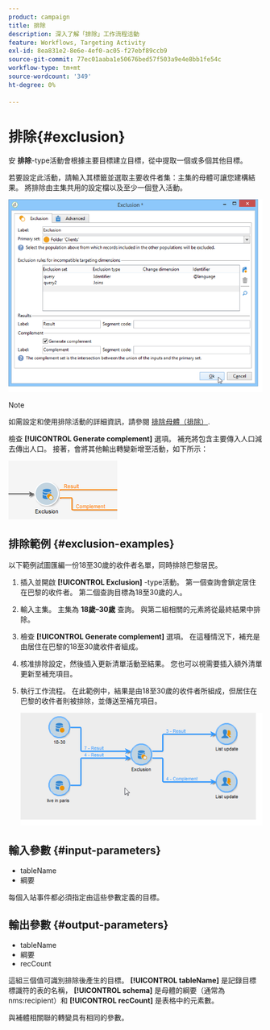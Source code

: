 ```yaml
---
product: campaign
title: 排除
description: 深入了解「排除」工作流程活動
feature: Workflows, Targeting Activity
exl-id: 8ea831e2-8e6e-4ef0-ac05-f27ebf89ccb9
source-git-commit: 77ec01aaba1e50676bed57f503a9e4e8bb1fe54c
workflow-type: tm+mt
source-wordcount: '349'
ht-degree: 0%

---
```


# 排除{#exclusion}



安 **排除**-type活動會根據主要目標建立目標，從中提取一個或多個其他目標。

若要設定此活動，請輸入其標籤並選取主要收件者集：主集的母體可讓您建構結果。 將排除由主集共用的設定檔以及至少一個登入活動。

![](assets/s_user_segmentation_exclu.png)

>[!NOTE]
>
>如需設定和使用排除活動的詳細資訊，請參閱 [排除母體（排除）](targeting-workflows.md#excluding-a-population--exclusion-).

檢查 **[!UICONTROL Generate complement]** 選項。 補充將包含主要傳入人口減去傳出人口。 接著，會將其他輸出轉變新增至活動，如下所示：

![](assets/s_user_segmentation_exclu_compl.png)

## 排除範例 {#exclusion-examples}

以下範例試圖匯編一份18至30歲的收件者名單，同時排除巴黎居民。

1. 插入並開啟 **[!UICONTROL Exclusion]** -type活動。 第一個查詢會鎖定居住在巴黎的收件者。 第二個查詢目標為18至30歲的人。
1. 輸入主集。 主集為 **18歲–30歲** 查詢。 與第二組相關的元素將從最終結果中排除。
1. 檢查 **[!UICONTROL Generate complement]** 選項。 在這種情況下，補充是由居住在巴黎的18至30歲收件者組成。
1. 核准排除設定，然後插入更新清單活動至結果。 您也可以視需要插入額外清單更新至補充項目。
1. 執行工作流程。 在此範例中，結果是由18至30歲的收件者所組成，但居住在巴黎的收件者則被排除，並傳送至補充項目。

   ![](assets/exclusion_example.png)

## 輸入參數 {#input-parameters}

* tableName
* 綱要

每個入站事件都必須指定由這些參數定義的目標。

## 輸出參數 {#output-parameters}

* tableName
* 綱要
* recCount

這組三個值可識別排除後產生的目標。 **[!UICONTROL tableName]** 是記錄目標標識符的表的名稱， **[!UICONTROL schema]** 是母體的綱要（通常為nms:recipient）和 **[!UICONTROL recCount]** 是表格中的元素數。

與補體相關聯的轉變具有相同的參數。
